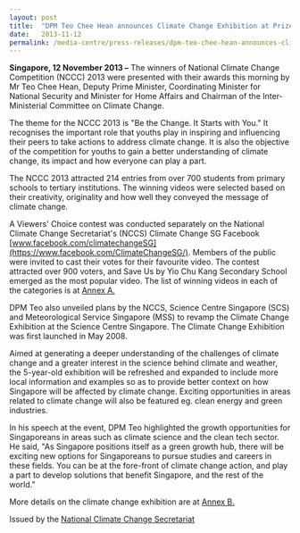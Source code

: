 ```yaml
---
layout: post
title:  "DPM Teo Chee Hean announces Climate Change Exhibition at Prize Presentation Ceremony of National Climate Change Competition 2013"
date:   2013-11-12
permalink: /media-centre/press-releases/dpm-teo-chee-hean-announces-climate-change-exhibition-at-prize-presentation-ceremony-of-national-climate-change-competition-2013/
---
```


**Singapore, 12 November 2013 –** The winners of National Climate Change Competition (NCCC) 2013 were presented with their awards this morning by Mr Teo Chee Hean, Deputy Prime Minister, Coordinating Minister for National Security and Minister for Home Affairs and Chairman of the Inter-Ministerial Committee on Climate Change.

The theme for the NCCC 2013 is "Be the Change. It Starts with You." It recognises the important role that youths play in inspiring and influencing their peers to take actions to address climate change. It is also the objective of the competition for youths to gain a better understanding of climate change, its impact and how everyone can play a part.

The NCCC 2013 attracted 214 entries from over 700 students from primary schools to tertiary institutions. The winning videos were selected based on their creativity, originality and how well they conveyed the message of climate change.

A Viewers' Choice contest was conducted separately on the National Climate Change Secretariat's (NCCS) Climate Change SG Facebook [www.facebook.com/climatechangeSG](https://www.facebook.com/ClimateChangeSG/). Members of the public were invited to cast their votes for their favourite video. The contest attracted over 900 voters, and Save Us by Yio Chu Kang Secondary School emerged as the most popular video. The list of winning videos in each of the categories is at [Annex A.](https://github.com/isomerpages/isomerpages-stratgroup/raw/master/images/Press%20Release%20images/PDFs/nccc2013_media-release_annex2.pdf)

DPM Teo also unveiled plans by the NCCS, Science Centre Singapore (SCS) and Meteorological Service Singapore (MSS) to revamp the Climate Change Exhibition at the Science Centre Singapore. The Climate Change Exhibition was first launched in May 2008.

Aimed at generating a deeper understanding of the challenges of climate change and a greater interest in the science behind climate and weather, the 5-year-old exhibition will be refreshed and expanded to include more local information and examples so as to provide better context on how Singapore will be affected by climate change. Exciting opportunities in areas related to climate change will also be featured eg. clean energy and green industries.

In his speech at the event, DPM Teo highlighted the growth opportunities for Singaporeans in areas such as climate science and the clean tech sector. He said, "As Singapore positions itself as a green growth hub, there will be exciting new options for Singaporeans to pursue studies and careers in these fields. You can be at the fore-front of climate change action, and play a part to develop solutions that benefit Singapore, and the rest of the world."

More details on the climate change exhibition are at [Annex B.](https://github.com/isomerpages/isomerpages-stratgroup/raw/master/images/Press%20Release%20images/PDFs/nccc2013_press_release_annex_b.pdf)

Issued by the [National Climate Change Secretariat](https://www.nccs.gov.sg)

